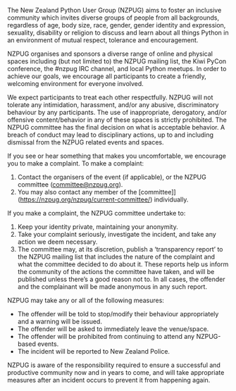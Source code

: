 The New Zealand Python User Group (NZPUG) aims to foster an inclusive community which invites diverse groups of people from all backgrounds, regardless of age, body size, race, gender, gender identity and expression, sexuality, disability or religion to discuss and learn about all things Python in an environment of mutual respect, tolerance and encouragement.

NZPUG organises and sponsors a diverse range of online and physical spaces including (but not limited to) the NZPUG mailing list, the Kiwi PyCon conference, the #nzpug IRC channel, and local Python meetups. In order to achieve our goals, we encourage all participants to create a friendly, welcoming environment for everyone involved.

We expect participants to treat each other respectfully. NZPUG will not tolerate any intimidation, harassment, and/or any abusive, discriminatory behaviour by any participants. The use of inappropriate, derogatory, and/or offensive content/behavior in any of these spaces is strictly prohibited. The NZPUG committee has the final decision on what is acceptable behavior. A breach of conduct may lead to disciplinary actions, up to and including dismissal from the NZPUG related events and spaces.

If you see or hear something that makes you uncomfortable, we encourage you to make a complaint. To make a complaint:

1. Contact the organisers of the event (if applicable), or the NZPUG committee (committee@nzpug.org).
2. You may also contact any member of the [committee]](https://nzpug.org/nzpug/current-committee/) individually.

If you make a complaint, the NZPUG committee undertake to:

1. Keep your identity private, maintaining your anonymity.
2. Take your complaint seriously, investigate the incident, and take any action we deem necessary.
3. The committee may, at its discretion, publish a ‘transparency report’ to the NZPUG mailing list that includes the nature of the complaint and what the committee decided to do about it. These reports help us inform the community of the actions the committee have taken, and will be published unless there’s a good reason not to. In all cases, the offender and the complainant will be made anonymous in any such report.

NZPUG may take any or all of the following measures:

- The offender will be told to stop/modify their behaviour appropriately and a warning will be issued.
- The offender will be asked to immediately leave the venue/space.
- The offender will be prohibited from continuing to attend any NZPUG-based events.
- The incident will be reported to New Zealand Police.

NZPUG is aware of the responsibility required to ensure a successful and productive community now and in years to come, and will take appropriate measures after an incident occurs to prevent it from happening again.

